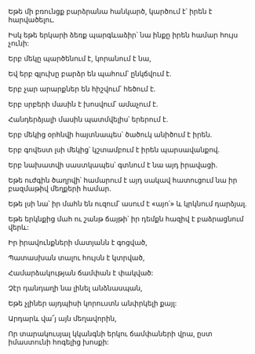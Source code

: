 Եթե մի բռունցք բարձրանա հանկարծ, կարծում է՝ իրեն է հարվածելու.

Իսկ եթե երկարի ձեռք պարգևաձիր՝ նա ինքը իրեն համար հույս չունի:

Երբ մեկը պարծենում է, կորանում է նա,

Եվ երբ գլուխը բարձր են պահում՝ ընկճվում է.

Երբ չար արարքներ են հիշվում՝ հեծում է.

Երբ սրբերի մասին է խոսվում՝ ամաչում է.

Հանդերձյալի մասին պատմվելիս՝ երերում է.

Երբ մեկից օրհնվի հայտնապես՝ ծածուկ անիծում է իրեն.

Երբ գովեստ լսի մեկից՝ կշտամբում է իրեն պարսավանքով.

Երբ նախատվի սաստկապես՝ գտնում է նա այդ իրավացի.

Եթե ուժգին ծաղրվի՝ համարում է այդ սակավ հատուցում նա իր բազմաթիվ մեղքերի համար.

Եթե լսի նա՝ իր մահն են ուզում՝ ասում է «այո՛» և կրկնում դարձյալ.

Եթե երկնքից մահ ու շանթ ճայթի՝ իր դեմքն հազիվ է բաձրացնում վերև:

Իր իրավունքների մատյանն է գոցված,

Պատասխան տալու հույսն է կտրված,

Համարձակության ճամփան է փակված:

Չէր դանդաղի նա լինել անձնասպան,

Եթե չլիներ այդպիսի կորուստն անփրկելի քայլ:

Արդարև վա՜յ այն մեղավորին,

Որ տարակուսյալ կկանգնի երկու ճամփաների վրա, ըստ իմաստունի հոգելից խոսքի: